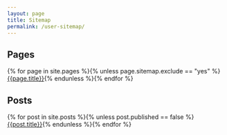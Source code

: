 ```yaml
---
layout: page
title: Sitemap
permalink: /user-sitemap/
---
```


## Pages
{% for page in site.pages %}{% unless page.sitemap.exclude == "yes" %}<a class="links" href="{{ site.url }}{{ page.url | remove: 'index.html' }}" target="_blank">{{page.title}}</a>{% endunless %}{% endfor %}
 
 
## Posts
{% for post in site.posts %}{% unless post.published == false %}<a class="links" href="{{ site.url }}{{ post.url }}" target="_blank">{{post.title}}</a>{% endunless %}{% endfor %}
